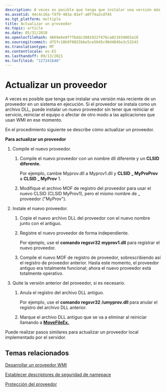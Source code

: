 ```yaml
---
description: A veces es posible que tenga que instalar una versión más reciente de un proveedor en un sistema en ejecución.
ms.assetid: 44c4c16a-fd79-483a-81ef-a0f74a2cdf45
ms.tgt_platform: multiple
title: Actualizar un proveedor
ms.topic: article
ms.date: 05/31/2018
ms.openlocfilehash: 4869e6e9f7fbddc3081922f476ca021934065a18
ms.sourcegitcommit: d75fc10b9f0825bbe5ce5045c90d4045e3c53243
ms.translationtype: MT
ms.contentlocale: es-ES
ms.lasthandoff: 09/13/2021
ms.locfileid: "127241646"
---
```

# <a name="updating-a-provider"></a>Actualizar un proveedor

A veces es posible que tenga que instalar una versión más reciente de un proveedor en un sistema en ejecución. Si el proveedor se instala como un archivo DLL, puede instalar un nuevo proveedor sin tener que reiniciar el servicio, reiniciar el equipo o afectar de otro modo a las aplicaciones que usan WMI en ese momento.

En el procedimiento siguiente se describe cómo actualizar un proveedor.

**Para actualizar un proveedor**

1.  Compile el nuevo proveedor.

    1.  Compile el nuevo proveedor con un nombre dll diferente y un **CLSID diferente.**

        Por ejemplo, cambie Myprov.dll a Myprov1.dll y **CLSID \_ MyProProv** a **CLSID \_ MyProv** 1.

    2.  Modifique el archivo MOF de registro del proveedor para usar el nuevo CLSID (CLSID MyProv1), pero el mismo nombre de \_ proveedor ("MyProv").

2.  Instale el nuevo proveedor.

    1.  Copie el nuevo archivo DLL del proveedor con el nuevo nombre junto con el antiguo.
    2.  Registre el nuevo proveedor de forma independiente.

        Por ejemplo, use el **comando regsvr32** **myprov1.dll** para registrar el nuevo proveedor.

    3.  Compile el nuevo MOF de registro de proveedor, sobrescribiendo así el registro de proveedor anterior. Hasta este momento, el proveedor antiguo era totalmente funcional; ahora el nuevo proveedor está totalmente operativo.

3.  Quite la versión anterior del proveedor, si es necesario.

    1.  Anula el registro del archivo DLL antiguo.

        Por ejemplo, use el **comando regsvr32** **/umyprov.dll** para anular el registro del archivo DLL anterior.

    2.  Marque el archivo DLL antiguo que se va a eliminar al reiniciar llamando a [**MoveFileEx.**](/windows/desktop/api/winbase/nf-winbase-movefileexa)

Puede realizar pasos similares para actualizar un proveedor local implementado por el servidor.

## <a name="related-topics"></a>Temas relacionados

<dl> <dt>

[Desarrollar un proveedor WMI](developing-a-wmi-provider.md)
</dt> <dt>

[Establecer descriptores de seguridad de namepace](setting-namespace-security-descriptors.md)
</dt> <dt>

[Protección del proveedor](securing-your-provider.md)
</dt> </dl>

 

 
